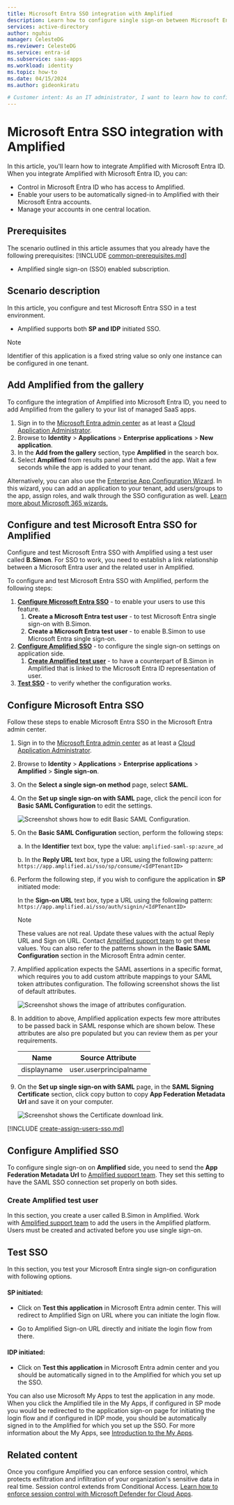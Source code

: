 ```yaml
---
title: Microsoft Entra SSO integration with Amplified
description: Learn how to configure single sign-on between Microsoft Entra ID and Amplified.
services: active-directory
author: nguhiu
manager: CelesteDG
ms.reviewer: CelesteDG
ms.service: entra-id
ms.subservice: saas-apps
ms.workload: identity
ms.topic: how-to
ms.date: 04/15/2024
ms.author: gideonkiratu

# Customer intent: As an IT administrator, I want to learn how to configure single sign-on between Microsoft Entra ID and Directory Services so that I can control who has access to Directory Services, enable automatic sign-in with Microsoft Entra accounts, and manage my accounts in one central location.
---
```


# Microsoft Entra SSO integration with Amplified

In this article,  you'll learn how to integrate Amplified with Microsoft Entra ID. When you integrate Amplified with Microsoft Entra ID, you can:

* Control in Microsoft Entra ID who has access to Amplified.
* Enable your users to be automatically signed-in to Amplified with their Microsoft Entra accounts.
* Manage your accounts in one central location.

## Prerequisites
The scenario outlined in this article assumes that you already have the following prerequisites:
[!INCLUDE [common-prerequisites.md](~/identity/saas-apps/includes/common-prerequisites.md)]
* Amplified single sign-on (SSO) enabled subscription.

## Scenario description

In this article,  you configure and test Microsoft Entra SSO in a test environment.

* Amplified supports both **SP and IDP** initiated SSO.

> [!NOTE]
> Identifier of this application is a fixed string value so only one instance can be configured in one tenant.

## Add Amplified from the gallery

To configure the integration of Amplified into Microsoft Entra ID, you need to add Amplified from the gallery to your list of managed SaaS apps.

1. Sign in to the [Microsoft Entra admin center](https://entra.microsoft.com) as at least a [Cloud Application Administrator](~/identity/role-based-access-control/permissions-reference.md#cloud-application-administrator).
1. Browse to **Identity** > **Applications** > **Enterprise applications** > **New application**.
1. In the **Add from the gallery** section, type **Amplified** in the search box.
1. Select **Amplified** from results panel and then add the app. Wait a few seconds while the app is added to your tenant.

Alternatively, you can also use the [Enterprise App Configuration Wizard](https://portal.office.com/AdminPortal/home?Q=Docs#/azureadappintegration). In this wizard, you can add an application to your tenant, add users/groups to the app, assign roles, and walk through the SSO configuration as well. [Learn more about Microsoft 365 wizards.](/microsoft-365/admin/misc/azure-ad-setup-guides)

## Configure and test Microsoft Entra SSO for Amplified

Configure and test Microsoft Entra SSO with Amplified using a test user called **B.Simon**. For SSO to work, you need to establish a link relationship between a Microsoft Entra user and the related user in Amplified.

To configure and test Microsoft Entra SSO with Amplified, perform the following steps:

1. **[Configure Microsoft Entra SSO](#configure-microsoft-entra-sso)** - to enable your users to use this feature.
    1. **Create a Microsoft Entra test user** - to test Microsoft Entra single sign-on with B.Simon.
    1. **Create a Microsoft Entra test user** - to enable B.Simon to use Microsoft Entra single sign-on.
1. **[Configure Amplified SSO](#configure-amplified-sso)** - to configure the single sign-on settings on application side.
    1. **[Create Amplified test user](#create-amplified-test-user)** - to have a counterpart of B.Simon in Amplified that is linked to the Microsoft Entra ID representation of user.
1. **[Test SSO](#test-sso)** - to verify whether the configuration works.

## Configure Microsoft Entra SSO

Follow these steps to enable Microsoft Entra SSO in the Microsoft Entra admin center.

1. Sign in to the [Microsoft Entra admin center](https://entra.microsoft.com) as at least a [Cloud Application Administrator](~/identity/role-based-access-control/permissions-reference.md#cloud-application-administrator).
1. Browse to **Identity** > **Applications** > **Enterprise applications** > **Amplified** > **Single sign-on**.
1. On the **Select a single sign-on method** page, select **SAML**.
1. On the **Set up single sign-on with SAML** page, click the pencil icon for **Basic SAML Configuration** to edit the settings.

   ![Screenshot shows how to edit Basic SAML Configuration.](common/edit-urls.png "Basic Configuration")

1. On the **Basic SAML Configuration** section, perform the following steps:

    a. In the **Identifier** text box, type the value:
    `amplified-saml-sp:azure_ad`

    b. In the **Reply URL** text box, type a URL using the following pattern:
    `https://app.amplified.ai/sso/sp/consume/<IdPTenantID>`

1. Perform the following step, if you wish to configure the application in **SP** initiated mode:

    In the **Sign-on URL** text box, type a URL using the following pattern:
    `https://app.amplified.ai/sso/auth/signin/<IdPTenantID>`

	> [!NOTE]
	> These values are not real. Update these values with the actual Reply URL and Sign on URL. Contact [Amplified support team](mailto:support@amplified.ai) to get these values. You can also refer to the patterns shown in the **Basic SAML Configuration** section in the Microsoft Entra admin center.

1. Amplified application expects the SAML assertions in a specific format, which requires you to add custom attribute mappings to your SAML token attributes configuration. The following screenshot shows the list of default attributes.

	![Screenshot shows the image of attributes configuration.](common/default-attributes.png "Image")

1. In addition to above, Amplified application expects few more attributes to be passed back in SAML response which are shown below. These attributes are also pre populated but you can review them as per your requirements.
	
	| Name |  Source Attribute|
	| ---- | --------- |
	| displayname | user.userprincipalname |

1. On the **Set up single sign-on with SAML** page, in the **SAML Signing Certificate** section, click copy button to copy **App Federation Metadata Url** and save it on your computer.

	![Screenshot shows the Certificate download link.](common/copy-metadataurl.png "Certificate")

[!INCLUDE [create-assign-users-sso.md](~/identity/saas-apps/includes/create-assign-users-sso.md)]

## Configure Amplified SSO

To configure single sign-on on **Amplified** side, you need to send the **App Federation Metadata Url** to [Amplified support team](mailto:support@amplified.ai). They set this setting to have the SAML SSO connection set properly on both sides.

### Create Amplified test user

In this section, you create a user called B.Simon in Amplified. Work with [Amplified support team](mailto:support@amplified.ai) to add the users in the Amplified platform. Users must be created and activated before you use single sign-on.

## Test SSO 

In this section, you test your Microsoft Entra single sign-on configuration with following options.
 
#### SP initiated:
 
* Click on **Test this application** in Microsoft Entra admin center. This will redirect to Amplified Sign on URL where you can initiate the login flow.  
 
* Go to Amplified Sign-on URL directly and initiate the login flow from there.
 
#### IDP initiated:
 
* Click on **Test this application** in Microsoft Entra admin center and you should be automatically signed in to the Amplified for which you set up the SSO.
 
You can also use Microsoft My Apps to test the application in any mode. When you click the Amplified tile in the My Apps, if configured in SP mode you would be redirected to the application sign-on page for initiating the login flow and if configured in IDP mode, you should be automatically signed in to the Amplified for which you set up the SSO. For more information about the My Apps, see [Introduction to the My Apps](https://support.microsoft.com/account-billing/sign-in-and-start-apps-from-the-my-apps-portal-2f3b1bae-0e5a-4a86-a33e-876fbd2a4510).

## Related content

Once you configure Amplified you can enforce session control, which protects exfiltration and infiltration of your organization's sensitive data in real time. Session control extends from Conditional Access. [Learn how to enforce session control with Microsoft Defender for Cloud Apps](/cloud-app-security/proxy-deployment-any-app).